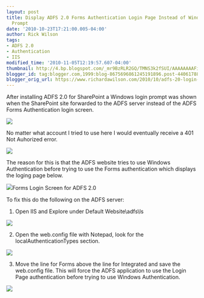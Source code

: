 ```yaml
---
layout: post
title: Display ADFS 2.0 Forms Authentication Login Page Instead of Windows Authentication
  Prompt
date: '2010-10-23T17:21:00.005-04:00'
author: Rick Wilson
tags:
- ADFS 2.0
- Authentication
- IIS
modified_time: '2010-11-05T12:19:57.607-04:00'
thumbnail: http://4.bp.blogspot.com/_mr9BzRLR2GQ/TMNS3k2fSUI/AAAAAAAAFi4/9IGIUKJMYic/s72-c/adfsloginprompt.png
blogger_id: tag:blogger.com,1999:blog-8675696861245191896.post-4406178881524280857
blogger_orig_url: https://www.richardawilson.com/2010/10/adfs-20-login-page.html
---
```


After installing ADFS 2.0 for SharePoint a Windows login prompt was shown when the SharePoint site forwarded to the ADFS server instead of the ADFS Forms Authentication login screen.  

[![](http://4.bp.blogspot.com/_mr9BzRLR2GQ/TMNS3k2fSUI/AAAAAAAAFi4/9IGIUKJMYic/s320/adfsloginprompt.png)](http://4.bp.blogspot.com/_mr9BzRLR2GQ/TMNS3k2fSUI/AAAAAAAAFi4/9IGIUKJMYic/s1600/adfsloginprompt.png)

No matter what account I tried to use here I would eventually receive a 401 Not Auhorized error.

[![](http://2.bp.blogspot.com/_mr9BzRLR2GQ/TMNTITwOHCI/AAAAAAAAFi8/pR9WoZJNj_I/s400/adfs+401+error.png)](http://2.bp.blogspot.com/_mr9BzRLR2GQ/TMNTITwOHCI/AAAAAAAAFi8/pR9WoZJNj_I/s1600/adfs+401+error.png)

The reason for this is that the ADFS website tries to use Windows Authentication before trying to use the Forms authentication which displays the loging page below.

[![](http://2.bp.blogspot.com/_mr9BzRLR2GQ/TMNP9XnvyTI/AAAAAAAAFio/FsKymt2I5RM/s400/adfsloginscreen.png)](http://2.bp.blogspot.com/_mr9BzRLR2GQ/TMNP9XnvyTI/AAAAAAAAFio/FsKymt2I5RM/s1600/adfsloginscreen.png)Forms Login Screen for ADFS 2.0

To fix this do the following on the ADFS server:

1. Open IIS and Explore under Default Website\adfs\ls

[![](http://2.bp.blogspot.com/_mr9BzRLR2GQ/TMNQmuAyt0I/AAAAAAAAFis/hh89w5QBMJE/s400/adfsexplore.png)](http://2.bp.blogspot.com/_mr9BzRLR2GQ/TMNQmuAyt0I/AAAAAAAAFis/hh89w5QBMJE/s1600/adfsexplore.png)

2. Open the web.config file with Notepad, look for the localAuthenticationTypes section.

[![](http://4.bp.blogspot.com/_mr9BzRLR2GQ/TMNRvI1vjPI/AAAAAAAAFiw/5Ud917KhrY0/s400/adfslocalauthenticationtypes.png)](http://4.bp.blogspot.com/_mr9BzRLR2GQ/TMNRvI1vjPI/AAAAAAAAFiw/5Ud917KhrY0/s1600/adfslocalauthenticationtypes.png)

3. Move the line for Forms above the line for Integrated and save the web.config file.  This will force the ADFS application to use the Login Page authentication before trying to use Windows Authentication.

[![](http://4.bp.blogspot.com/_mr9BzRLR2GQ/TMNRy6VnxPI/AAAAAAAAFi0/YKR18tqLO10/s400/adfsformsabove.png)](http://4.bp.blogspot.com/_mr9BzRLR2GQ/TMNRy6VnxPI/AAAAAAAAFi0/YKR18tqLO10/s1600/adfsformsabove.png)

 

